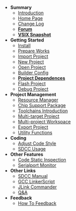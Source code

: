 - **Summary**
  - [Introduction](en-us/README.md)
  - [Home Page](https://marketplace.visualstudio.com/items?itemName=CL.eide)
  - [Change Log](https://marketplace.visualstudio.com/items/CL.eide/changelog)
  - [**Forum**](https://discuss.em-ide.com)
  - [**VSIX Snapshot**](https://cloud.github0null.io/s/1oCE)
- **Getting Started**
  - [Install](en-us/docs/install.md)
  - [Prepare Works](en-us/docs/prepare_work.md)
  - [Import Project](en-us/docs/import_project.md)
  - [New Project](en-us/docs/create_project.md)
  - [Open Project](en-us/docs/open_project.md)
  - [Builder Config](en-us/docs/builder_config.md)
  - [**Project Dependences**](en-us/docs/project_deps.md)
  - [Flash Project](en-us/docs/download_to_device.md)
  - [Debug Project](en-us/docs/debug_project.md)
- **Project Management**
  - [Resource Manager](en-us/docs/comming_soon.md)
  - [Chip Support Package](en-us/docs/comming_soon.md)
  - [Toolchains Introduction](en-us/docs/comming_soon.md)
  - [Multi-target Project](en-us/docs/comming_soon.md)
  - [Multi-project Workspace](en-us/docs/comming_soon.md)
  - [Export Project](en-us/docs/comming_soon.md)
  - [Utility Functions](en-us/docs/comming_soon.md)
- **Coding**
  - [Adjust Code Style](en-us/docs/comming_soon.md)
  - [SDCC Usage](en-us/docs/comming_soon.md)
- **Other Features**
  - [Code Static Inspection](en-us/docs/comming_soon.md)
  - [Serialport Monitor](en-us/docs/comming_soon.md)
- **Other Links**
  - [SDCC Manual](http://sdcc.sourceforge.net/doc/sdccman.pdf)
  - [GCC LinkerScript](https://sourceware.org/binutils/docs/ld/index.html#SEC_Contents)
  - [JLink Commander](https://wiki.segger.com/J-Link_Commander)
  - [Q&A](https://discuss.em-ide.com/t/FAQ)
- **Feedback**
  - [How To Feedback](en-us/docs/issue_report.md)

